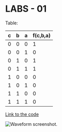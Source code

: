 # LABS - 01

Table:

|   c   |   b   |   a   |   f(c,b,a)    |
| ----- | ----- | ----- | ------------- |
|   0   |   0   |   0   |       1       |
|   0   |   0   |   1   |       0       |
|   0   |   1   |   0   |       1       |
|   0   |   1   |   1   |       1       |
|   1   |   0   |   0   |       0       |
|   1   |   0   |   1   |       0       |
|   1   |   1   |   0   |       0       |
|   1   |   1   |   1   |       0       |

[Link to the code](https://www.edaplayground.com/x/wQCr)

![Waveform screenshot.](c/users/docek/dokumenty/docekal-ondrej/digital-electronics-1/Labs/01-gates/Screenshot-EDU.jpg "Waveforms")